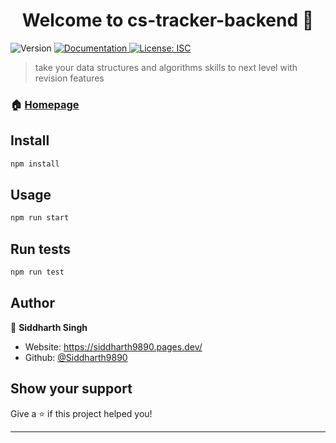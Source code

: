<h1 align="center">Welcome to cs-tracker-backend 👋</h1>
<p>
  <img alt="Version" src="https://img.shields.io/badge/version-1.0.0-blue.svg?cacheSeconds=2592000" />
  <a href="https://theuniquecoder.hashnode.dev/architecture-of-our-web-app-cs-tracker" target="_blank">
    <img alt="Documentation" src="https://img.shields.io/badge/documentation-yes-brightgreen.svg" />
  </a>
  <a href="#" target="_blank">
    <img alt="License: ISC" src="https://img.shields.io/badge/License-ISC-yellow.svg" />
  </a>
</p>

> take your data structures and algorithms skills to next level with revision features

### 🏠 [Homepage](https://cs-tracker.pages.dev/)

## Install

```sh
npm install
```

## Usage

```sh
npm run start
```

## Run tests

```sh
npm run test
```

## Author

👤 **Siddharth Singh**

* Website: https://siddharth9890.pages.dev/
* Github: [@Siddharth9890](https://github.com/Siddharth9890)

## Show your support

Give a ⭐️ if this project helped you!

***
